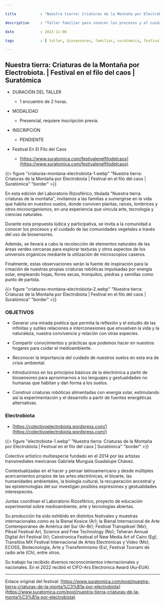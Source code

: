 ```yaml
---

title           : "Nuestra tierra: Criaturas de la Montaña por Electrobiota | Festival en el filo del caos | Suratómica"

description     : "Taller familiar para conocer los procesos y el cuidado de las comunidades vegetales a través del uso de biosensores."

date            : 2023-11-06

tags            : [ taller, biosensores, familiar, suratómica, festival, EnElFiloDelCaos, electrobiota ]

---
```


## Nuestra tierra: Criaturas de la Montaña por Electrobiota. | Festival en el filo del caos | Suratómica

- DURACIÓN DEL TALLER
    - 1 encuentro de 2 horas.

- MODALIDAD
    - Presencial, requiere inscripción previa.

- INSCRIPCIÓN
    - PENDIENTE

- Festival En El Filo del Caos
    - [https://www.suratomica.com/festivalenelfilodelcaos](https://www.suratomica.com/festivalenelfilodelcaos) 

{{< figure "criaturas-montana-electrobiota-1.webp" "Nuestra tierra: Criaturas de la Montaña por Electrobiota | Festival en el filo del caos | Suratómica" "border" >}}

En esta edición del Laboratorio Rizosférico, 
titulada "Nuestra tierra: criaturas de la montaña", 
invitamos a las familias a sumergirse en la vida que habita en nuestros suelos, 
donde conviven plantas, raíces, lombrices y otros microorganismos, 
en una experiencia que vincula arte, tecnología y ciencias naturales. 

Durante esta propuesta lúdica y participativa, 
se invita a la comunidad a conocer los procesos 
y el cuidado de las comunidades vegetales a través del uso de biosensores. 

Además, se llevará a cabo la recolección de elementos naturales 
de las áreas verdes cercanas para explorar texturas 
y otros aspectos de los universos orgánicos mediante la utilización de microscopios caseros. 

Finalmente, estas observaciones serán la fuente de inspiración 
para la creación de nuestras propias criaturas robóticas 
impulsadas por energía solar, empleando hojas, flores secas, tronquitos, piedras y semillas como punto de partida.

{{< figure "criaturas-montana-electrobiota-2.webp" "Nuestra tierra: Criaturas de la Montaña por Electrobiota | Festival en el filo del caos | Suratómica" "border" >}}

### OBJETIVOS

- Generar una mirada poética que permita la reflexión y el estudio de las infinitas y sutiles relaciones e interconexiones que envuelven la vida y la naturaleza, nuestra convivencia y relación con otras especies.

- Compartir conocimientos y prácticas que podemos hacer en nuestros hogares para cuidar el medioambiente. 

- Reconocer la importancia del cuidado de nuestros suelos en esta era de crisis ambiental. 

- Introducirnos en los principios básicos de la electrónica a partir de biosensores para aproximarnos a los lenguajes y gestualidades no humanas que habitan y dan forma a los suelos. 

- Construir criaturas robóticas alimentadas con energía solar, estimulando así la experimentación y el desarrollo a partir de fuentes energéticas alternativas.

### Electrobiota

- [https://colectivoelectrobiota.wordpress.com/](https://colectivoelectrobiota.wordpress.com/)

{{< figure "electrobiota-1.webp" "Nuestra tierra: Criaturas de la Montaña por Electrobiota | Festival en el filo del caos | Suratómica" "border" >}}

Colectivx artístico multiespecie 
fundado en el 2014 por las artistas transmediales mexicanas 
Gabriela Munguía Guadalupe Chávez. 

Contextualizadas en el hacer y pensar latinoamericano 
y desde múltiples acercamientos propios de las artes electrónicas, 
el bioarte, las humanidades ambientales, la biología cultural, la recuperación ancestral 
y las epistemologías del sur investigan posibles expresiones y gestualidades interespecies. 

Juntas coordinan el Laboratorio Rizosférico, 
proyecto de educación experimental sobre medioambiente, arte y tecnologías abiertas. 

Su producción ha sido exhibido en distintos festivales 
y muestras internacionales como es la Bienal Kosice (Ar); 
la Bienal Internacional de Arte Contemporáneo de América del Sur (Ar-Br); 
Festival Transpiksel (Mx); Piksel Festival Art, Science and Free Technology (No); 
Teheran Annual Digital Art Festival (Ir); Cairotronica Festival of New Media Art of Cairo (Eg), 
Transitios MX Festival Internacional de Artes Electrónicas y Video (Mx), ECOSS, 
Biotecnología, Arte y Transfeminismo (Es), Festival Tsonami de radio arte (Ch), entre otros. 

Su trabajo ha recibido diversos reconocimientos internacionales y nacionales. 
En el 2022 recibió el CIFO-Ars Electronica Award (Au-EUA).

---

Enlace original del festival: [https://www.suratomica.com/post/nuestra-tierra-criaturas-de-la-monta%C3%B1a-por-electrobiota](https://www.suratomica.com/post/nuestra-tierra-criaturas-de-la-monta%C3%B1a-por-electrobiota) 
